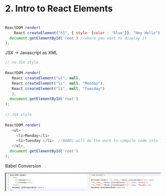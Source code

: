 # 2. Intro to React Elements

```javascript

ReactDOM.render(
    React.createElement("h1", { style: {color : 'blue'}}, "Hey Hello"), //argument
  document.getElementById('root') //where you want to display it
);
```



JSX -&gt; Javascript as XML

```javascript
// no JSX style 

ReactDOM.render(
   React.createElement("ul", null, 
   React.createElement("li", null, "Monday"),
   React.createElement("li", null, "Tuesday")
   ),
  document.getElementById('root')
);

// JSX style

ReactDOM.render(
   <ul>
     <li>Monday</li>
     <li>Tuesday </li>  //BABEL will do the work to compile code into javascript style 
   </ul>,
  document.getElementById('root')
);
```

Babel Conversion

![](../../.gitbook/assets/image%20%28328%29.png)



